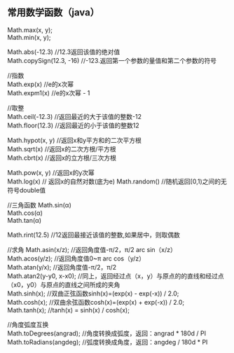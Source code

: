 ## 常用数学函数（java）
Math.max(x, y);<br>
Math.min(x, y);<br>

Math.abs(-12.3)  //12.3返回该值的绝对值<br>
Math.copySign(12.3, -16) //-123.返回第一个参数的量值和第二个参数的符号<br>

//指数<br>
Math.exp(x) //e的x次幂<br>
Math.expm1(x) //e的x次幂 - 1<br>

//取整<br>
Math.ceil(-12.3) //返回最近的大于该值的整数-12<br>
Math.floor(12.3) //返回最近的小于该值的整数12<br>

Math.hypot(x, y) //返回x和y平方和的二次平方根<br>
Math.sqrt(x) //返回x的二次方根/平方根<br>
Math.cbrt(x) //返回x的立方根/三次方根<br>


Math.pow(x, y) //返回x的y次幂<br>
Math.log(x) // 返回x的自然对数(底为e)
Math.random() //随机返回[0,1)之间的无符号double值<br>

//三角函数
Math.sin(α)<br>
Math.cos(α)<br>
Math.tan(α)<br>

Math.rint(12.5) //12返回最接近该值的整数,如果居中，则取偶数<br>

//求角
Math.asin(x/z);                 //返回角度值-π/2，π/2  arc sin（x/z）  <br>
Math.acos(y/z);                 //返回角度值0~π   arc cos（y/z） <br> 
Math.atan(y/x);                 //返回角度值-π/2，π/2  <br>
Math.atan2(y-y0, x-x0);         //同上，返回经过点（x，y）与原点的的直线和经过点（x0，y0）与原点的直线之间所成的夹角 <br> 
Math.sinh(x);                   //双曲正弦函数sinh(x)=(exp(x) - exp(-x)) / 2.0;  <br>
Math.cosh(x);                   //双曲余弦函数cosh(x)=(exp(x) + exp(-x)) / 2.0;  <br>
Math.tanh(x);                   //tanh(x) = sinh(x) / cosh(x);  <br>

//角度弧度互换  
Math.toDegrees(angrad);         //角度转换成弧度，返回：angrad * 180d / PI  <br>
Math.toRadians(angdeg);         //弧度转换成角度，返回：angdeg / 180d * PI  <br>

